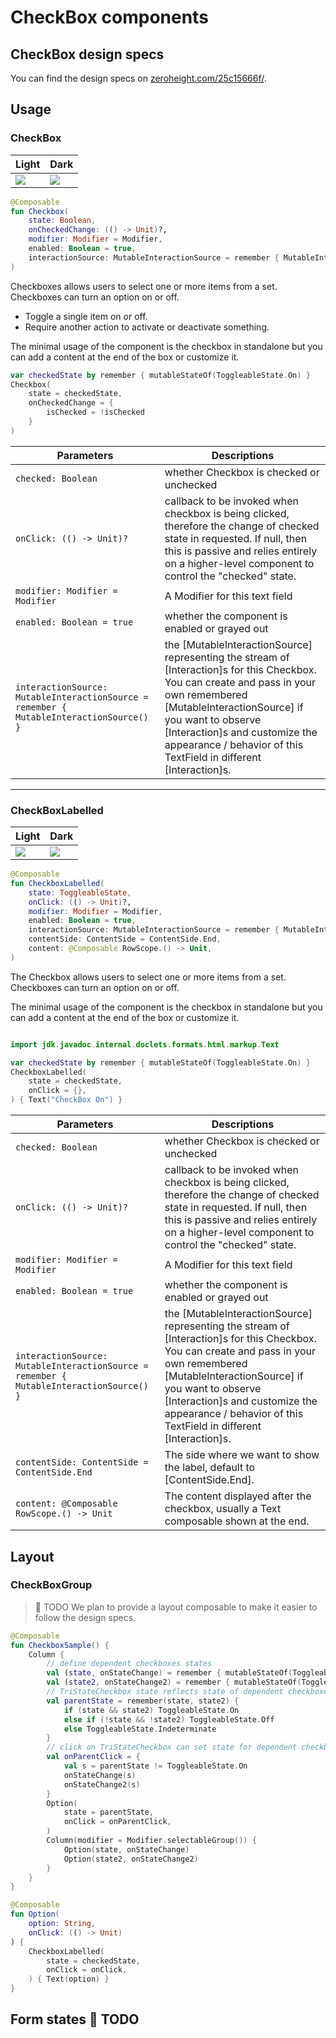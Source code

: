 # CheckBox components

## CheckBox design specs

You can find the design specs
on [zeroheight.com/25c15666f/](https://zeroheight.com/25c15666f/p/72b9ad-checkbox-/b/057def).

## Usage

### CheckBox

| Light                                                                                                                                                                      | Dark                                                                                                                                                                      |
|----------------------------------------------------------------------------------------------------------------------------------------------------------------------------|---------------------------------------------------------------------------------------------------------------------------------------------------------------------------|
| ![](../../../../../../../../../spark-screenshot-testing/src/test/snapshots/images/com.adevinta.spark_PreviewScreenshotTests_preview_tests_toggles_checkbox_part_light.png) | ![](../../../../../../../../../spark-screenshot-testing/src/test/snapshots/images/com.adevinta.spark_PreviewScreenshotTests_preview_tests_toggles_checkbox_part_dark.png) |

```kotlin
@Composable
fun Checkbox(
    state: Boolean,
    onCheckedChange: (() -> Unit)?,
    modifier: Modifier = Modifier,
    enabled: Boolean = true,
    interactionSource: MutableInteractionSource = remember { MutableInteractionSource() },
)
```

Checkboxes allows users to select one or more items from a set. Checkboxes can turn an option on or
off.

- Toggle a single item on or off.
- Require another action to activate or deactivate something.

The minimal usage of the component is the checkbox in standalone but you can add a content at the
end of the box or customize it.

```kotlin
var checkedState by remember { mutableStateOf(ToggleableState.On) }
Checkbox(
    state = checkedState,
    onCheckedChange = {
        isChecked = !isChecked
    }
)
```

| Parameters                                                                              | Descriptions                                                                                                                                                                                                                                                                                       |
|-----------------------------------------------------------------------------------------|----------------------------------------------------------------------------------------------------------------------------------------------------------------------------------------------------------------------------------------------------------------------------------------------------|
| `checked: Boolean`                                                                      | whether Checkbox is checked or unchecked                                                                                                                                                                                                                                                           |
| `onClick: (() -> Unit)?`                                                                | callback to be invoked when checkbox is being clicked, therefore the change of checked state in requested. If null, then this is passive and relies entirely on a higher-level component to control the "checked" state.                                                                           |
| `modifier: Modifier = Modifier`                                                         | A Modifier for this text field                                                                                                                                                                                                                                                                     |
| `enabled: Boolean = true`                                                               | whether the component is enabled or grayed out                                                                                                                                                                                                                                                     |
| `interactionSource: MutableInteractionSource = remember { MutableInteractionSource() }` | the [MutableInteractionSource] representing the stream of [Interaction]s for this Checkbox. You can create and pass in your own remembered [MutableInteractionSource] if you want to observe [Interaction]s and customize the appearance / behavior of this TextField in different [Interaction]s. |

---

### CheckBoxLabelled

| Light                                                                                                                                                                              | Dark                                                                                                                                                                              |
|------------------------------------------------------------------------------------------------------------------------------------------------------------------------------------|-----------------------------------------------------------------------------------------------------------------------------------------------------------------------------------|
| ![](../../../../../../../../../spark-screenshot-testing/src/test/snapshots/images/com.adevinta.spark_PreviewScreenshotTests_preview_tests_toggles_checkboxlabelled_part_light.png) | ![](../../../../../../../../../spark-screenshot-testing/src/test/snapshots/images/com.adevinta.spark_PreviewScreenshotTests_preview_tests_toggles_checkboxlabelled_part_dark.png) |

```kotlin
@Composable
fun CheckboxLabelled(
    state: ToggleableState,
    onClick: (() -> Unit)?,
    modifier: Modifier = Modifier,
    enabled: Boolean = true,
    interactionSource: MutableInteractionSource = remember { MutableInteractionSource() },
    contentSide: ContentSide = ContentSide.End,
    content: @Composable RowScope.() -> Unit,
)
```

The Checkbox allows users to select one or more items from a set. Checkboxes can turn an option on
or off.

The minimal usage of the component is the checkbox in standalone but you can add a content at the
end of the box or customize it.

```kotlin

import jdk.javadoc.internal.doclets.formats.html.markup.Text

var checkedState by remember { mutableStateOf(ToggleableState.On) }
CheckboxLabelled(
    state = checkedState,
    onClick = {},
) { Text("CheckBox On") }
```

| Parameters                                                                              | Descriptions                                                                                                                                                                                                                                                                                       |
|-----------------------------------------------------------------------------------------|----------------------------------------------------------------------------------------------------------------------------------------------------------------------------------------------------------------------------------------------------------------------------------------------------|
| `checked: Boolean`                                                                      | whether Checkbox is checked or unchecked                                                                                                                                                                                                                                                           |
| `onClick: (() -> Unit)?`                                                                | callback to be invoked when checkbox is being clicked, therefore the change of checked state in requested. If null, then this is passive and relies entirely on a higher-level component to control the "checked" state.                                                                           |
| `modifier: Modifier = Modifier`                                                         | A Modifier for this text field                                                                                                                                                                                                                                                                     |
| `enabled: Boolean = true`                                                               | whether the component is enabled or grayed out                                                                                                                                                                                                                                                     |
| `interactionSource: MutableInteractionSource = remember { MutableInteractionSource() }` | the [MutableInteractionSource] representing the stream of [Interaction]s for this Checkbox. You can create and pass in your own remembered [MutableInteractionSource] if you want to observe [Interaction]s and customize the appearance / behavior of this TextField in different [Interaction]s. |
| `contentSide: ContentSide = ContentSide.End`                                            | The side where we want to show the label, default to [ContentSide.End].                                                                                                                                                                                                                            |
| `content: @Composable RowScope.() -> Unit`                                              | The content displayed after the checkbox, usually a Text composable shown at the end.                                                                                                                                                                                                              |                                                                                                                                                                                                                                                                                                    |

## Layout

### CheckBoxGroup

> 🚀 TODO
> We plan to provide a layout composable to make it easier to follow the design specs.

```kotlin
@Composable
fun CheckboxSample() {
    Column {
        // define dependent checkboxes states
        val (state, onStateChange) = remember { mutableStateOf(ToggleableState.On) }
        val (state2, onStateChange2) = remember { mutableStateOf(ToggleableState.On) }
        // TriStateCheckbox state reflects state of dependent checkboxes
        val parentState = remember(state, state2) {
            if (state && state2) ToggleableState.On
            else if (!state && !state2) ToggleableState.Off
            else ToggleableState.Indeterminate
        }
        // click on TriStateCheckbox can set state for dependent checkboxes
        val onParentClick = {
            val s = parentState != ToggleableState.On
            onStateChange(s)
            onStateChange2(s)
        }
        Option(
            state = parentState,
            onClick = onParentClick,
        )
        Column(modifier = Modifier.selectableGroup()) {
            Option(state, onStateChange)
            Option(state2, onStateChange2)
        }
    }
}

@Composable
fun Option(
    option: String,
    onClick: (() -> Unit)
) {
    CheckboxLabelled(
        state = checkedState,
        onClick = onClick,
    ) { Text(option) }
}
```

## Form states 🚀 TODO
